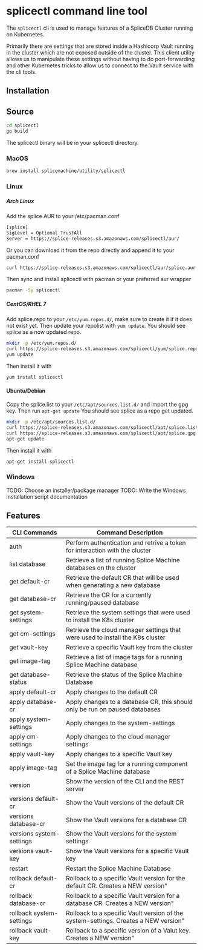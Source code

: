 # splicectl command line tool

The `splicectl` cli is used to manage features of a SpliceDB Cluster running on
Kubernetes.

Primarily there are settings that are stored inside a Hashicorp Vault running in
the cluster which are not exposed outside of the cluster.  This client utility
allows us to manipulate these settings without having to do port-forwarding and
other Kubernetes tricks to allow us to connect to the Vault service with the cli
tools.

## Installation

## Source

```bash
cd splicectl
go build
```
The splicectl binary will be in your splicectl directory.

### MacOS

```bash
brew install splicemachine/utility/splicectl
```

### Linux

##### Arch Linux
Add the splice AUR to your /etc/pacman.conf
```bash
[splice]
SigLevel = Optional TrustAll
Server = https://splice-releases.s3.amazonaws.com/splicectl/aur/
```

Or you can download it from the repo directly and append it to your pacman.conf
```bash
curl https://splice-releases.s3.amazonaws.com/splicectl/aur/splice.aur >> /etc/pacman.conf
```

Then sync and install splicectl with pacman or your preferred aur wrapper
```bash
pacman -Sy splicectl
```

##### CentOS/RHEL 7
Add splice.repo to your `/etc/yum.repos.d/`, make sure to create it if it does not exist yet. 
Then update your repolist with `yum update`. You should see splice as a now updated repo. 
```bash
mkdir -p /etc/yum.repos.d/
curl https://splice-releases.s3.amazonaws.com/splicectl/yum/splice.repo > /etc/yum.repos.d/splice.repo
yum update
```

Then install it with
```bash
yum install splicectl
```

#### Ubuntu/Debian
Copy the splice.list to your `/etc/apt/sources.list.d/` and import the gpg key.
Then run `apt-get update` You should see splice as a repo get updated.
```bash
mkdir -p /etc/apt/sources.list.d/
curl https://splice-releases.s3.amazonaws.com/splicectl/apt/splice.list >  /etc/apt/sources.list.d/splice.list
curl https://splice-releases.s3.amazonaws.com/splicectl/apt/splice.gpg.key | apt-key add -
apt-get update
```

Then install it with 
```bash
apt-get install splicectl
```


### Windows

TODO: Choose an installer/package manager
TODO: Write the Windows installation script documentation

## Features

| CLI Commands             | Command Description                                                                  |
| ------------------------ | ------------------------------------------------------------------------------------ |
| auth                     | Perform authentication and retrive a token for interaction with the cluster          |
| list database            | Retrieve a list of running Splice Machine databases on the cluster                   |
| get default-cr           | Retrieve the default CR that will be used when generating a new database             |
| get database-cr          | Retrieve the CR for a currently running/paused database                              |
| get system-settings      | Retrieve the system settings that were used to install the K8s cluster               |
| get cm-settings          | Retrieve the cloud manager settings that were used to install the K8s cluster        |
| get vault-key            | Retrieve a specific Vault key from the cluster                                       |
| get image-tag            | Retrieve a list of image tags for a running Splice Machine database                  |
| get database-status      | Retrieve the status of the Splice Machine Database                                   |
| apply default-cr         | Apply changes to the default CR                                                      |
| apply database-cr        | Apply changes to a database CR, this should only be run on paused databases          |
| apply system-settings    | Apply changes to the system-settings                                                 |
| apply cm-settings        | Apply changes to the cloud manager settings                                          |
| apply vault-key          | Apply changes to a specific Vault key                                                |
| apply image-tag          | Set the image tag for a running component of a Splice Machine database               |
| version                  | Show the version of the CLI and the REST server                                      |
| versions default-cr      | Show the Vault versions of the default CR                                            |
| versions database-cr     | Show the Vault versions for a database CR                                            |
| versions system-settings | Show the Vault versions for the system settings                                      |
| versions vault-key       | Show the Vault versions for a specific Vault key                                     |
| restart                  | Restart the Splice Machine Database                                                  |
| rollback default-cr      | Rollback to a specific Vault version for the default CR.  Creates a NEW version"     |
| rollback database-cr     | Rollback to a specific Vault version for a database CR.  Creates a NEW version"      |
| rollback system-settings | Rollback to a specific Vault version of the system-settings.  Creates a NEW version" |
| rollback vault-key       | Rollback to a specific version of a Valut key.  Creates a NEW version"               |
